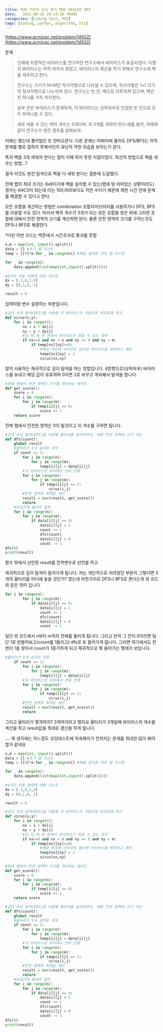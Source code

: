 ```yaml
---
title: 특정 거리의 도시 찾기 백준 18352번 BFS
date:   2022-08-16 20:14:30 +0900
categories: [Coding_Test, 백준]
tags: [coding, python, algorithm, bfs]
---
```


[https://www.acmicpc.net/problem/14502](https://www.acmicpc.net/problem/14502)

문제
> 인체에 치명적인 바이러스를 연구하던 연구소에서 바이러스가 유출되었다. 다행히 바이러스는 아직 퍼지지 않았고, 바이러스의 확산을 막기 위해서 연구소에 벽을 세우려고 한다.
> 
> 연구소는 크기가 N×M인 직사각형으로 나타낼 수 있으며, 직사각형은 1×1 크기의 정사각형으로 나누어져 있다. 연구소는 빈 칸, 벽으로 이루어져 있으며, 벽은 칸 하나를 가득 차지한다.
> 
> 일부 칸은 바이러스가 존재하며, 이 바이러스는 상하좌우로 인접한 빈 칸으로 모두 퍼져나갈 수 있다.
> 
> 새로 세울 수 있는 벽의 개수는 3개이며, 꼭 3개를 세워야 한다.예를 들어, 아래와 같이 연구소가 생긴 경우를 살펴보자.

이해는 했는데 풀이법은 또 안떠오른다. 다른 문제는 어찌어찌 풀어도 DFS/BFS는 아직 문제를 별로 접하지 못해서인지 유난히 약한 모습을 보이는거 같다.

특히 벽을 3개 세워야 한다는 점이 이해 하지 못한 지점이었다. 최선의 방법으로 벽을 세우는 방법...?

결국 이것도 완전 탐색으로 벽을 다 세워 본다는 결론에 도달했다.

전체 맵의 최대 크기는 8x8이기에 벽을 설치할 수 있는(맵에 텅 비어있는 상황이라도)  경우는 64C3이 되는데 이는 100,000보다도 작은 수이기 때문에 제한 시간 안에 문제를 해결할 수 있다고 한다.

모든 조합을 계산하는 방법은 combination 조합라이브러리를 사용하거나 DFS, BFS를 이용할 수도 있다. 따라서 벽의 개수가 3개가 되는 모든 조합을 찾은 뒤에 그러한 조합에 대해서 안전 영역의 크기를 계산하면 된다. 물론 안전 영역의 크기를 구하는것도 DFS나 BFS로 해결한다.

*다만 이번 코드는 백준에서 시간초과로 통과를 못함

```py
n,m = map(int, input().split())
data = [] #초기 맵 리스트
temp = [[0]*m for _ in range(n)] #벽을 설치한 뒤의 맵 리스트

for _ in range(n):
    data.append(list(map(int,input().split())))
                
#4가지 이동 방향에 대한 리스트
dx = [-1,0,1,0]
dy = [0,1,0,-1]

result = 0
```

입력이랑 변수 설정하는 부분입니다.

```py
#깊이 우선 탐색(DFS)를 이용해 각 바이러스가 사방으로 퍼지도록 하기
def virus(x,y):
    for i in range(4):
        nx = x + dx[i]
        ny = y + dy[i]
        #상,하,좌,우 중에서 바이러스가 퍼질 수 있는 경우
        if nx>=0 and nx < n and ny >= 0 and ny < m:
            if temp[nx][ny]==0:
                #해당 위치에 아무것도 없다면 바이러스를 배치하고 재귀
                temp[nx][ny] = 2
                virus(nx,ny)
```

많이 사용하는 재귀적으로 깊이 탐색을 하는 방법입니다. 4방향으로(상하좌우) 바이러스를 보내고 해당 값이 유효하며 0이면 2로 바꾸고 계속해서 탐색을 합니다.

```py
#현재 맵에서 안전 영역의 크기를 계산하는 메서드
def get_score():
    score = 0
    for i in range(n):
        for j in range(m):
            if temp[i][j] == 0:
                score += 1
    return score
```

전체 맵에서 안전한 영역은 0이 될것이고 이 개수를 구하면 됩니다.

```py
#깊이 우선 탐색(DFS)을 이용해 울타리를 설치하면서, 매번 안전 영역의 크기 계산
def dfs(count):
    global result
    #울타리가 3개 설치된 경우
    if count == 3:
        for i in range(n):
            for j in range(m):
                temp[i][j] = data[i][j]
        #각 바이러스의 위치에서 전파 진행
        for i in range(n):
            for j in range(m):
                if temp[i][j] == 2:
                    virus(i,j)
        #안전 영역의 최댓값 계산
        result = max(result, get_score())
        return
    #빈공간에 울타리 설치
    for i in range(n):
        for j in range(m):
            if data[i][j] == 0:
                data[i][j] = 1
                count += 1
                dfs(count)
                data[i][j] = 0
                count -= 1
dfs(0)
print(result)
```

함수 밖에서 선언한 result를 전역변수로 선언을 하고

재귀적으로 깊이 탐색이 들어가게 됩니다. 저는 개인적으로 어려웠던 부분이 그렇다면 3개의 울타리를 어디에 놓을 것인가? 였는데 마찬가지로 DFS나 BFS로 푼다는게 위 코드와 같은 의미 입니다.

```py
for i in range(n):
        for j in range(m):
            if data[i][j] == 0:
                data[i][j] = 1
                count += 1
                dfs(count)
                data[i][j] = 0
                count -= 1
```

일단 위 코드에서 n부터 m까지 전체를 돌리게 됩니다. 그리고 만약 그 칸이 0이라면 일단 1로 만들어보고(count를 1올리고) dfs로 또 들어가게 됩니다. 그러면 여기에서도 한번더 1을 찾아서 count가 1증가하게 되고 재귀적으로 쭉 들어가는 형태가 보입니다.

```py
#울타리가 3개 설치된 경우
    if count == 3:
        for i in range(n):
            for j in range(m):
                temp[i][j] = data[i][j]
        #각 바이러스의 위치에서 전파 진행
        for i in range(n):
            for j in range(m):
                if temp[i][j] == 2:
                    virus(i,j)
        #안전 영역의 최댓값 계산
        result = max(result, get_score())
        return
```

그리고 울타리가 몇개까지? 3개까지라고 했지요 울타리가 3개일때 바이러스의 개수를 계산을 하고 result값을 최대로 갱신을 하게 됩니다.


.... 제 생각에는 어느정도 코딩테스트에 익숙해지기 전까지는 문제를 최대한 많이 봐야 할거 같네요


```py
n,m = map(int, input().split())
data = [] #초기 맵 리스트
temp = [[0]*m for _ in range(n)] #벽을 설치한 뒤의 맵 리스트

for _ in range(n):
    data.append(list(map(int,input().split())))
                
#4가지 이동 방향에 대한 리스트
dx = [-1,0,1,0]
dy = [0,1,0,-1]

result = 0

#깊이 우선 탐색(DFS)를 이용해 각 바이러스가 사방으로 퍼지도록 하기
def virus(x,y):
    for i in range(4):
        nx = x + dx[i]
        ny = y + dy[i]
        #상,하,좌,우 중에서 바이러스가 퍼질 수 있는 경우
        if nx>=0 and nx < n and ny >= 0 and ny < m:
            if temp[nx][ny]==0:
                #해당 위치에 아무것도 없다면 바이러스를 배치하고 재귀
                temp[nx][ny] = 2
                virus(nx,ny)
                
#현재 맵에서 안전 영역의 크기를 계산하는 메서드
def get_score():
    score = 0
    for i in range(n):
        for j in range(m):
            if temp[i][j] == 0:
                score += 1
    return score

#깊이 우선 탐색(DFS)을 이용해 울타리를 설치하면서, 매번 안전 영역의 크기 계산
def dfs(count):
    global result
    #울타리가 3개 설치된 경우
    if count == 3:
        for i in range(n):
            for j in range(m):
                temp[i][j] = data[i][j]
        #각 바이러스의 위치에서 전파 진행
        for i in range(n):
            for j in range(m):
                if temp[i][j] == 2:
                    virus(i,j)
        #안전 영역의 최댓값 계산
        result = max(result, get_score())
        return
    #빈공간에 울타리 설치
    for i in range(n):
        for j in range(m):
            if data[i][j] == 0:
                data[i][j] = 1
                count += 1
                dfs(count)
                data[i][j] = 0
                count -= 1
dfs(0)
print(result)
```